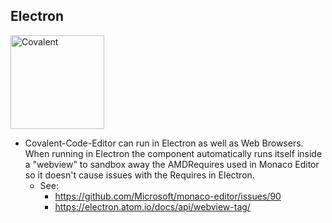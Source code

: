 ## Electron

<img alt="Covalent" src="https://cdn.rawgit.com/Teradata/covalent-electron/develop/src/app/assets/icons/covalent-and-electron.svg" width="150">

*  Covalent-Code-Editor can run in Electron as well as Web Browsers.  When running in Electron the component automatically runs itself inside a "webview" to sandbox away the AMDRequires used in Monaco Editor so it doesn't cause issues with the Requires in Electron.
   * See:
     * <a href="https://github.com/Microsoft/monaco-editor/issues/90">https://github.com/Microsoft/monaco-editor/issues/90</a>
     * <a href="https://electron.atom.io/docs/api/webview-tag/">https://electron.atom.io/docs/api/webview-tag/</a>
